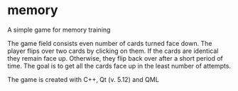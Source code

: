 # memory
A simple game for memory training

The game field consists even number of cards turned face down. The player flips over two cards by clicking on them.
If the cards are identical they remain face up. Otherwise, they flip back over after a short period of time.
The goal is to get all the cards face up in the least number of attempts.

The game is created with C++, Qt (v. 5.12) and QML